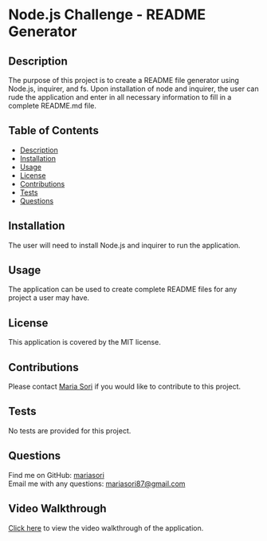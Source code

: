 # Node.js Challenge - README Generator

## Description
The purpose of this project is to create a README file generator using Node.js, inquirer, and fs.  Upon installation of node and inquirer, the user can rude the application and enter in all necessary information to fill in a complete README.md file.  

## Table of Contents
- [Description](#description)
- [Installation](#installation)
- [Usage](#usage)
- [License](#license)
- [Contributions](#contributions)
- [Tests](#tests)
- [Questions](#questions)
 
## Installation
The user will need to install Node.js and inquirer to run the application.

## Usage
The application can be used to create complete README files for any project a user may have. 

## License
This application is covered by the MIT license.

## Contributions
Please contact [Maria Sori](mailto:mariasori87@gmail.com) if you would like to contribute to this project.

## Tests
No tests are provided for this project.

## Questions
Find me on GitHub: [mariasori](https://github.com/mariasori)
<br />
Email me with any questions: [mariasori87@gmail.com](mailto:mariasori87@gmail.com)

## Video Walkthrough
[Click here](https://watch.screencastify.com/v/lFtvfXVLp24dWtuuQzKF) to view the video walkthrough of the application.
